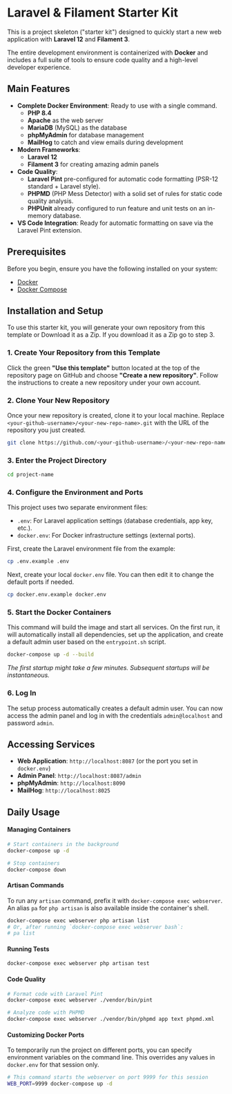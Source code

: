 # Laravel & Filament Starter Kit

This is a project skeleton ("starter kit") designed to quickly start a new web application with **Laravel 12** and **Filament 3**.

The entire development environment is containerized with **Docker** and includes a full suite of tools to ensure code quality and a high-level developer experience.

## Main Features

* **Complete Docker Environment**: Ready to use with a single command.
    * **PHP 8.4**
    * **Apache** as the web server
    * **MariaDB** (MySQL) as the database
    * **phpMyAdmin** for database management
    * **MailHog** to catch and view emails during development
* **Modern Frameworks**:
    * **Laravel 12**
    * **Filament 3** for creating amazing admin panels
* **Code Quality**:
    * **Laravel Pint** pre-configured for automatic code formatting (PSR-12 standard + Laravel style).
    * **PHPMD** (PHP Mess Detector) with a solid set of rules for static code quality analysis.
    * **PHPUnit** already configured to run feature and unit tests on an in-memory database.
* **VS Code Integration**: Ready for automatic formatting on save via the Laravel Pint extension.

## Prerequisites

Before you begin, ensure you have the following installed on your system:
* [Docker](https://www.docker.com/get-started)
* [Docker Compose](https://docs.docker.com/compose/install/)

## Installation and Setup

To use this starter kit, you will generate your own repository from this template or Download it as a Zip.
If you download it as a Zip go to step 3.

### 1. Create Your Repository from this Template

Click the green **"Use this template"** button located at the top of the repository page on GitHub and choose **"Create a new repository"**. Follow the instructions to create a new repository under your own account.

### 2. Clone Your New Repository

Once your new repository is created, clone it to your local machine. Replace `<your-github-username>/<your-new-repo-name>.git` with the URL of the repository you just created.

```bash
git clone https://github.com/<your-github-username>/<your-new-repo-name>.git project-name
```

### 3. Enter the Project Directory

```bash
cd project-name
```

### 4. Configure the Environment and Ports

This project uses two separate environment files:
* `.env`: For Laravel application settings (database credentials, app key, etc.).
* `docker.env`: For Docker infrastructure settings (external ports).

First, create the Laravel environment file from the example:
```bash
cp .env.example .env
```

Next, create your local `docker.env` file. You can then edit it to change the default ports if needed.

```bash
cp docker.env.example docker.env
```

### 5. Start the Docker Containers

This command will build the image and start all services. On the first run, it will automatically install all dependencies, set up the application, and create a default admin user based on the `entrypoint.sh` script.

```bash
docker-compose up -d --build
```
*The first startup might take a few minutes. Subsequent startups will be instantaneous.*

### 6. Log In

The setup process automatically creates a default admin user. You can now access the admin panel and log in with the credentials `admin@localhost` and password `admin`.

## Accessing Services

* **Web Application**: `http://localhost:8087` (or the port you set in `docker.env`)
* **Admin Panel**: `http://localhost:8087/admin`
* **phpMyAdmin**: `http://localhost:8090`
* **MailHog**: `http://localhost:8025`

## Daily Usage

#### Managing Containers

```bash
# Start containers in the background
docker-compose up -d

# Stop containers
docker-compose down
```

#### Artisan Commands

To run any `artisan` command, prefix it with `docker-compose exec webserver`. An alias `pa` for `php artisan` is also available inside the container's shell.

```bash
docker-compose exec webserver php artisan list
# Or, after running `docker-compose exec webserver bash`:
# pa list
```

#### Running Tests

```bash
docker-compose exec webserver php artisan test
```

#### Code Quality

```bash
# Format code with Laravel Pint
docker-compose exec webserver ./vendor/bin/pint

# Analyze code with PHPMD
docker-compose exec webserver ./vendor/bin/phpmd app text phpmd.xml
```

#### Customizing Docker Ports

To temporarily run the project on different ports, you can specify environment variables on the command line. This overrides any values in `docker.env` for that session only.

```bash
# This command starts the webserver on port 9999 for this session
WEB_PORT=9999 docker-compose up -d
```